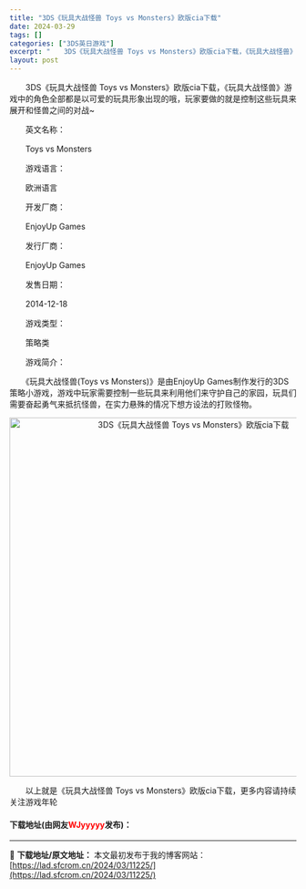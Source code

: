 ```yaml
---
title: "3DS《玩具大战怪兽 Toys vs Monsters》欧版cia下载"
date: 2024-03-29
tags: []
categories: ["3DS英日游戏"]
excerpt: "　　3DS《玩具大战怪兽 Toys vs Monsters》欧版cia下载，《玩具大战怪兽》游戏中的角色全部都是以可爱的玩具形象出现的哦，玩家要做的就是控制这些玩具来展开和怪兽之间的对战~ 　　英文名称： 　　Toys vs Monsters 　　游戏语言： 　　欧洲语言 　　开发厂商： 　　Enj&hellip;"
layout: post
---
```


 <p>　　3DS《玩具大战怪兽 Toys vs Monsters》欧版cia下载，《玩具大战怪兽》游戏中的角色全部都是以可爱的玩具形象出现的哦，玩家要做的就是控制这些玩具来展开和怪兽之间的对战~</p> <p>　　英文名称：</p> <p>　　Toys vs Monsters</p> <p>　　游戏语言：</p> <p>　　欧洲语言</p> <p>　　开发厂商：</p> <p>　　EnjoyUp Games</p> <p>　　发行厂商：</p> <p>　　EnjoyUp Games</p> <p>　　发售日期：</p> <p>　　2014-12-18</p> <p>　　游戏类型：</p> <p>　　策略类</p> <p>　　游戏简介：</p> <p>　　《玩具大战怪兽(Toys vs Monsters)》是由EnjoyUp Games制作发行的3DS策略小游戏，游戏中玩家需要控制一些玩具来利用他们来守护自己的家园，玩具们需要奋起勇气来抵抗怪兽，在实力悬殊的情况下想方设法的打败怪物。</p> <p align="center"><img align="" border="0" src="https://lad.sfcrom.cn/wp-content/uploads/2024/03/20240329_660633b724f00.jpg" width="630" alt="3DS《玩具大战怪兽 Toys vs Monsters》欧版cia下载" /></p> <p>　　以上就是《玩具大战怪兽 Toys vs Monsters》欧版cia下载，更多内容请持续关注游戏年轮</p> <p><h4>下载地址(由网友<font color="red">WJyyyyy</font>发布)：</h4></p> 

---
📖 **下载地址/原文地址：** 本文最初发布于我的博客网站：[https://lad.sfcrom.cn/2024/03/11225/](https://lad.sfcrom.cn/2024/03/11225/)
